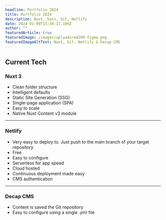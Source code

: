 ```yaml
---
headline: Portfolio 2024
title: Portfolio 2024
description: Nuxt, Sass, Git, Netlify
date: 2024-01-09T15:34:17.109Z
author: ""
featuredArticle: true
featuredImage: /images/uploads/ed209-figma.png
featuredImageAltText: Nuxt, Git, Netlify & Decap CMS
---
```

## Current Tech

### Nuxt 3

* Clean folder structure
* Intelligent defaults
* Static Site Generation (SSG)
* Single-page application (SPA)
* Easy to scale
* Native Nuxt Content v3 module

- - -

### Netlify

* Very easy to deploy to. Just push to the main branch of your target repository.
* Free
* Easy to configure
* Serverless for app speed
* Cloud hosted
* Continuous deployment made easy
* CMS authentication

- - -

### Decap CMS

* Content is saved the Git repository
* Easy to configure using a single .yml file
